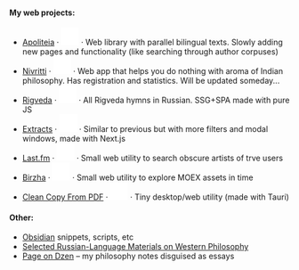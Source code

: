 #### My web projects:
- [Apoliteia](https://github.com/siebentod/apoliteia) · [![GitHub Logo](https://github.com/siebentod/siebentod/blob/main/assets/github.svg)](https://github.com/siebentod/apoliteia) · Web library with parallel bilingual texts. Slowly adding new pages and functionality (like searching through author corpuses)
- [Nivritti](https://github.com/siebentod/nivritti) · [![GitHub Logo](https://github.com/siebentod/siebentod/blob/main/assets/github.svg)](https://github.com/siebentod/apoliteia) · Web app that helps you do nothing with aroma of Indian philosophy. Has registration and statistics. Will be updated someday...
- [Rigveda](https://github.com/siebentod/rigveda-purejs) · [![GitHub Logo](https://github.com/siebentod/siebentod/blob/main/assets/github.svg)](https://github.com/siebentod/apoliteia) · All Rigveda hymns in Russian. SSG+SPA made with pure JS
- [Extracts](https://github.com/siebentod/philosophy-extracts) · [![GitHub Logo](https://github.com/siebentod/siebentod/blob/main/assets/github.svg)](https://github.com/siebentod/apoliteia) · Similar to previous but with more filters and modal windows, made with Next.js
- [Last.fm](https://github.com/siebentod/lastfm-obscure-artists) · [![GitHub Logo](https://github.com/siebentod/siebentod/blob/main/assets/github.svg)](https://github.com/siebentod/apoliteia) · Small web utility to search obscure artists of trve users
- [Birzha](https://github.com/siebentod/birzha) · [![GitHub Logo](https://github.com/siebentod/siebentod/blob/main/assets/github.svg)](https://github.com/siebentod/apoliteia) · Small web utility to explore MOEX assets in time
- [Clean Copy From PDF](https://github.com/siebentod/clean-copy-from-pdf) · [![GitHub Logo](https://github.com/siebentod/siebentod/blob/main/assets/github.svg)](https://github.com/siebentod/apoliteia) · Tiny desktop/web utility (made with Tauri)
#### Other:
- [Obsidian](https://github.com/siebentod/obsidian-snippets) snippets, scripts, etc
- [Selected Russian-Language Materials on Western Philosophy](https://github.com/siebentod/history-of-philosophy)
- [Page on Dzen](https://dzen.ru/phil) – my philosophy notes disguised as essays

